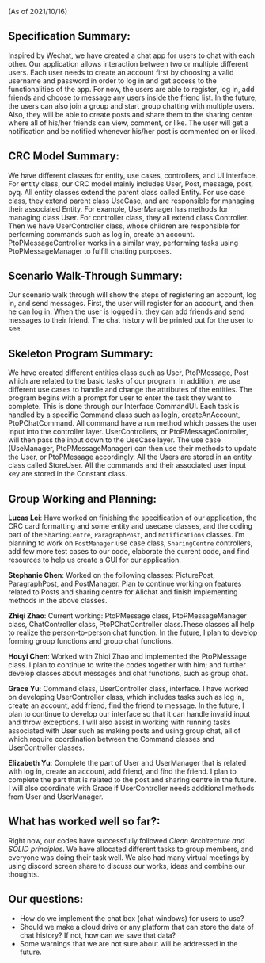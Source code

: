 (As of 2021/10/16)

## Specification Summary:
Inspired by Wechat, we have created a chat app for users to chat with each other.
Our application allows interaction between two or multiple different users. Each user needs to create an account first by choosing a valid username and password in order to log in and get access to the functionalities of the app. For now, the users are able to register, log in,
add friends and choose to message any users inside the friend list. In the future, the users can also join a group and start group chatting with multiple users. Also, they will be able to create posts and share them to the sharing centre where all of his/her friends can view, comment, or like. The user will get a notification and be notified whenever his/her post is commented on or liked. 

## CRC Model Summary:
We have different classes for entity, use cases, controllers, and UI interface. For entity class, our CRC model mainly includes User, Post, message, post, pyq. All entity classes extend the parent class called Entity. For use case class, they extend parent class UseCase, and are responsible for managing their associated Entity. For example, UserManager has methods for managing class User. For controller class, they all extend class Controller. Then we have UserController class, whose children are responsible for performing commands such as log in, create an account. PtoPMessageController works in a similar way, performing tasks using PtoPMessageManager to fulfill chatting purposes. 


## Scenario Walk-Through Summary:
Our scenario walk through will show the steps of registering an account, log in, and send messages. First, the user will register for an account, and then he can log in. When the user is logged in, they can add friends and send messages to their friend. The chat history will be printed out for the user to see.  

## Skeleton Program Summary:
We have created different entities class such as User, PtoPMessage, Post which are related to the basic tasks of our program. In addition, we use different use cases to handle and change the attributes of the entities. 
The program begins with a prompt for user to enter the task they want to complete. This is done through our Interface CommandUI. Each task is handled by a specific Command class such as logIn, createAnAccount, PtoPChatCommand. All command have a run method which passes the user input into the controller layer. UserControllers, or PtoPMessageController, will then pass the input down to the UseCase layer. The use case (UseManager, PtoPMessageManager) can then use their methods to update the User, or PtoPMessage accordingly.
All the Users are stored in an entity class called StoreUser. All the commands and their associated user input key are stored in the Constant class.


## Group Working and Planning:
**Lucas Lei**: Have worked on finishing the specification of our application, the CRC card formatting and some entity and usecase classes, and the coding part of the `SharingCentre`, `ParagraphPost`, and `Notifications` classes. I’m planning to work on `PostManager` use case class, `SharingCentre` controllers, add few more test cases to our code, elaborate the current code, and find resources to help us create a GUI for our application.

**Stephanie Chen**: Worked on the following classes: PicturePost, ParagraphPost, and PostManager. Plan to continue working on features related to Posts and sharing centre for Alichat and finish implementing methods in the above classes. 

**Zhiqi Zhao**: Current working: PtoPMessage class, PtoPMessageManager class, ChatController class, PtoPChatController class.These classes all help to realize the person-to-person chat function. In the future, I plan to develop forming group functions and group chat functions.

**Houyi Chen**: Worked with Zhiqi Zhao and implemented the PtoPMessage class. I plan to continue to write the codes together with him; and further develop classes about messages and chat functions, such as group chat.

**Grace Yu**: Command class, UserController class, interface. I have worked on developing UserController class, which includes tasks such as log in, create an account, add friend, find the friend to message. In the future, I plan to continue to develop our interface so that it can handle invalid input and throw exceptions. I will also assist in working with running tasks associated with User such as making posts and using group chat, all of which require coordination between the Command classes and UserController classes.
 
**Elizabeth Yu**: Complete the part of User and UserManager that is related with log in, create an account, add friend, and find the friend. I plan to complete the part that is related to the post and sharing centre in the future. I will also coordinate with Grace if UserController needs additional methods from User and UserManager.


## What has worked well so far?:
Right now, our codes have successfully followed *Clean Architecture and SOLID principles*. We have allocated different tasks to group members, and everyone was doing their task well. We also had many virtual meetings by using discord screen share to discuss our works, ideas and combine our thoughts.

## Our questions:
* How do we implement the chat box (chat windows) for users to use?
* Should we make a cloud drive or any platform that can store the data of chat history? If not, how can we save that data?
* Some warnings that we are not sure about will be addressed in the future.
